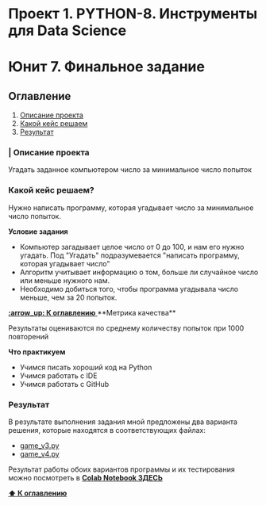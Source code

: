 <h1>Проект 1. PYTHON-8. Инструменты для Data Science</h1>
<h1>Юнит 7. Финальное задание</h1>
<h2 id="c0">Оглавление</h2>

<ol>
  <li><a href="#c1">Описание проекта</a></li>
  <li><a href="#c2">Какой кейс решаем</a></li>
  <li><a href="#c5">Результат</a></li>  
</ol> 

<h3 id="c1">| Описание проекта</h3>

<p>Угадать заданное компьютером число за минимальное число попыток</p>

<h3 id="c2"> Какой кейс решаем? </h3>

<p>Нужно написать программу, которая угадывает число за минимальное число попыток.</p>

**Условие задания**
<ul>
  <li>Компьютер загадывает целое число от 0 до 100, и нам его нужно угадать. 
    Под "Угадать" подразумевается "написать программу, которая угадывает число" </li>
  <li>Алгоритм учитывает информацию о том, больше ли случайное число или меньше нужного нам.</li>
  <li>Необходимо добиться того, чтобы программа угадывала число меньше, чем за 20 попыток.</li>
</ul>
<a href="#c0"> <strong>:arrow_up: К оглавлению</strong> </a>
**Метрика качества**
<p>Результаты оцениваются по среднему количеству попыток при 1000 повторений</p>

**Что практикуем**

- Учимся писать хороший код на Python
- Учимся работать с IDE
- Учимся работать с GitHub


<h3 id="c5"> Результат </h3>

В результате выполнения задания мной предложены два варианта решения, которые находятся в соответствующих файлах: 
   - [game_v3.py](game_v3.py)
   - [game_v4.py](game_v4.py)


Результат работы обоих вариантов программы и их тестирования можно посмотреть в **[Colab Notebook ЗДЕСЬ](https://colab.research.google.com/drive/1HcQFob3cVn7nhMPPaFRQEE82aqQ-xE3l?usp=sharing)**


<a href="#c0"> <strong>:arrow_up: К оглавлению</strong> </a>


